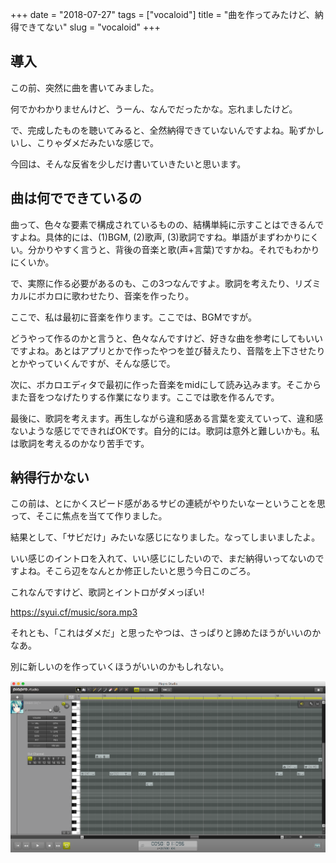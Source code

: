 +++
date = "2018-07-27"
tags = ["vocaloid"]
title = "曲を作ってみたけど、納得できてない"
slug = "vocaloid"
+++

## 導入

この前、突然に曲を書いてみました。

何でかわかりませんけど、うーん、なんでだったかな。忘れましたけど。

で、完成したものを聴いてみると、全然納得できていないんですよね。恥ずかしいし、こりゃダメだみたいな感じで。

今回は、そんな反省を少しだけ書いていきたいと思います。

## 曲は何でできているの

曲って、色々な要素で構成されているものの、結構単純に示すことはできるんですよね。具体的には、(1)BGM, (2)歌声, (3)歌詞ですね。単語がまずわかりにくい。分かりやすく言うと、背後の音楽と歌(声+言葉)ですかね。それでもわかりにくいか。

で、実際に作る必要があるのも、この3つなんですよ。歌詞を考えたり、リズミカルにボカロに歌わせたり、音楽を作ったり。

ここで、私は最初に音楽を作ります。ここでは、BGMですが。

どうやって作るのかと言うと、色々なんですけど、好きな曲を参考にしてもいいですよね。あとはアプリとかで作ったやつを並び替えたり、音階を上下させたりとかやっていくんですが、そんな感じで。

次に、ボカロエディタで最初に作った音楽をmidにして読み込みます。そこからまた音をつなげたりする作業になります。ここでは歌を作るんです。

最後に、歌詞を考えます。再生しながら違和感ある言葉を変えていって、違和感ないような感じでできればOKです。自分的には。歌詞は意外と難しいかも。私は歌詞を考えるのかなり苦手です。


## 納得行かない

この前は、とにかくスピード感があるサビの連続がやりたいなーということを思って、そこに焦点を当てて作りました。

結果として、「サビだけ」みたいな感じになりました。なってしまいましたよ。

いい感じのイントロを入れて、いい感じにしたいので、まだ納得いってないのですよね。そこら辺をなんとか修正したいと思う今日このごろ。

これなんですけど、歌詞とイントロがダメっぽい!

https://syui.cf/music/sora.mp3

それとも、「これはダメだ」と思ったやつは、さっぱりと諦めたほうがいいのかなあ。

別に新しいのを作っていくほうがいいのかもしれない。

![](https://raw.githubusercontent.com/syui/img/master/old/vocaloid-kimi-music.png)

